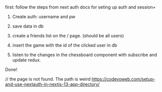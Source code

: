 first: follow the steps from next auth docs for seting up auth and session+

1. Create auth: username and pw
2. save data in db

3. create a friends list on the / page.
(should be all users)

4. insert the game with the id of the clicked user in db
5. listen to the changes in the chessboard component with subscribe and update redux.

Done!


//
the page is not found. The path is weird
https://codevoweb.com/setup-and-use-nextauth-in-nextjs-13-app-directory/